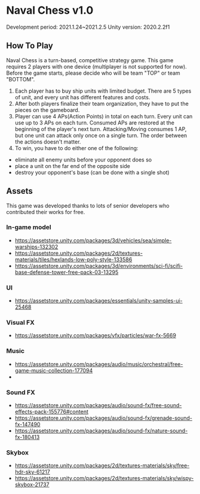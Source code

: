 # Naval Chess v1.0
Development period: 2021.1.24~2021.2.5
Unity version: 2020.2.2f1

## How To Play

Naval Chess is a turn-based, competitive strategy game.
This game requires 2 players with one device (multiplayer is not supported for now).
Before the game starts, please decide who will be team "TOP" or team "BOTTOM".
1. Each player has to buy ship units with limited budget. There are 5 types of unit, and every unit has different features and costs.
2. After both players finalize their team organization, they have to put the pieces on the gameboard.
3. Player can use 4 APs(Action Points) in total on each turn. Every unit can use up to 3 APs on each turn. Consumed APs are restored at the beginning of the player's next turn. Attacking/Moving consumes 1 AP, but one unit can attack only once on a single turn. The order between the actions doesn't matter.
4. To win, you have to do either one of the following:
- eliminate all enemy units before your opponent does so
- place a unit on the far end of the opposite side
- destroy your opponent's base (can be done with a single shot)

## Assets

This game was developed thanks to lots of senior developers who contributed their works for free.
### In-game model
- https://assetstore.unity.com/packages/3d/vehicles/sea/simple-warships-132302
- https://assetstore.unity.com/packages/2d/textures-materials/tiles/hexlands-low-poly-style-133586
- https://assetstore.unity.com/packages/3d/environments/sci-fi/scifi-base-defense-tower-free-pack-03-13295
### UI
- https://assetstore.unity.com/packages/essentials/unity-samples-ui-25468
### Visual FX
- https://assetstore.unity.com/packages/vfx/particles/war-fx-5669
### Music
- https://assetstore.unity.com/packages/audio/music/orchestral/free-game-music-collection-177094
- 
### Sound FX
- https://assetstore.unity.com/packages/audio/sound-fx/free-sound-effects-pack-155776#content
- https://assetstore.unity.com/packages/audio/sound-fx/grenade-sound-fx-147490
- https://assetstore.unity.com/packages/audio/sound-fx/nature-sound-fx-180413
### Skybox
- https://assetstore.unity.com/packages/2d/textures-materials/sky/free-hdr-sky-61217
- https://assetstore.unity.com/packages/2d/textures-materials/sky/wispy-skybox-21737